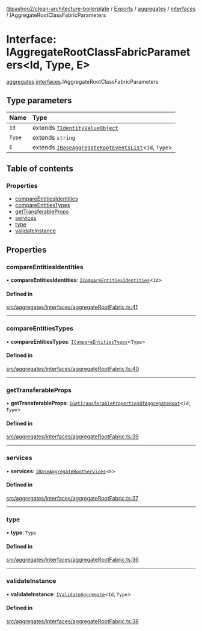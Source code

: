 [@pashoo2/clean-architecture-boilerplate](../README.md) / [Exports](../modules.md) / [aggregates](../modules/aggregates.md) / [interfaces](../modules/aggregates.interfaces.md) / IAggregateRootClassFabricParameters

# Interface: IAggregateRootClassFabricParameters<Id, Type, E\>

[aggregates](../modules/aggregates.md).[interfaces](../modules/aggregates.interfaces.md).IAggregateRootClassFabricParameters

## Type parameters

| Name | Type |
| :------ | :------ |
| `Id` | extends [`TIdentityValueObject`](../modules/valueobject.interfaces.md#tidentityvalueobject) |
| `Type` | extends `string` |
| `E` | extends [`IBaseAggregateRootEventsList`](aggregates.interfaces.ibaseaggregaterooteventslist.md)<`Id`, `Type`\> |

## Table of contents

### Properties

- [compareEntitiesIdentities](aggregates.interfaces.iaggregaterootclassfabricparameters.md#compareentitiesidentities)
- [compareEntitiesTypes](aggregates.interfaces.iaggregaterootclassfabricparameters.md#compareentitiestypes)
- [getTransferableProps](aggregates.interfaces.iaggregaterootclassfabricparameters.md#gettransferableprops)
- [services](aggregates.interfaces.iaggregaterootclassfabricparameters.md#services)
- [type](aggregates.interfaces.iaggregaterootclassfabricparameters.md#type)
- [validateInstance](aggregates.interfaces.iaggregaterootclassfabricparameters.md#validateinstance)

## Properties

### compareEntitiesIdentities

• **compareEntitiesIdentities**: [`ICompareEntitiesIdentities`](entities.utilities.interfaces.icompareentitiesidentities.md)<`Id`\>

#### Defined in

[src/aggregates/interfaces/aggregateRootFabric.ts:41](https://github.com/pashoo2/clean-architecture-boilerplate/blob/914ff8c/src/aggregates/interfaces/aggregateRootFabric.ts#L41)

___

### compareEntitiesTypes

• **compareEntitiesTypes**: [`ICompareEntitiesTypes`](entities.utilities.interfaces.icompareentitiestypes.md)<`Type`\>

#### Defined in

[src/aggregates/interfaces/aggregateRootFabric.ts:40](https://github.com/pashoo2/clean-architecture-boilerplate/blob/914ff8c/src/aggregates/interfaces/aggregateRootFabric.ts#L40)

___

### getTransferableProps

• **getTransferableProps**: [`IGetTransferablePropertiesOfAggregateRoot`](aggregates.interfaces.igettransferablepropertiesofaggregateroot.md)<`Id`, `Type`\>

#### Defined in

[src/aggregates/interfaces/aggregateRootFabric.ts:39](https://github.com/pashoo2/clean-architecture-boilerplate/blob/914ff8c/src/aggregates/interfaces/aggregateRootFabric.ts#L39)

___

### services

• **services**: [`IBaseAggregateRootServices`](aggregates.interfaces.ibaseaggregaterootservices.md)<`E`\>

#### Defined in

[src/aggregates/interfaces/aggregateRootFabric.ts:37](https://github.com/pashoo2/clean-architecture-boilerplate/blob/914ff8c/src/aggregates/interfaces/aggregateRootFabric.ts#L37)

___

### type

• **type**: `Type`

#### Defined in

[src/aggregates/interfaces/aggregateRootFabric.ts:36](https://github.com/pashoo2/clean-architecture-boilerplate/blob/914ff8c/src/aggregates/interfaces/aggregateRootFabric.ts#L36)

___

### validateInstance

• **validateInstance**: [`IValidateAggregate`](aggregates.interfaces.ivalidateaggregate.md)<`Id`, `Type`\>

#### Defined in

[src/aggregates/interfaces/aggregateRootFabric.ts:38](https://github.com/pashoo2/clean-architecture-boilerplate/blob/914ff8c/src/aggregates/interfaces/aggregateRootFabric.ts#L38)
